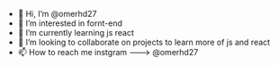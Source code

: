 - 👋 Hi, I’m @omerhd27
- 👀 I’m interested in fornt-end 
- 🌱 I’m currently learning js react
- 💞️ I’m looking to collaborate on projects to learn more of js and react
- 📫 How to reach me instgram ---> @omerhd27

<!---
omerhd27/omerhd27 is a ✨ special ✨ repository because its `README.md` (this file) appears on your GitHub profile.
You can click the Preview link to take a look at your changes.
--->
